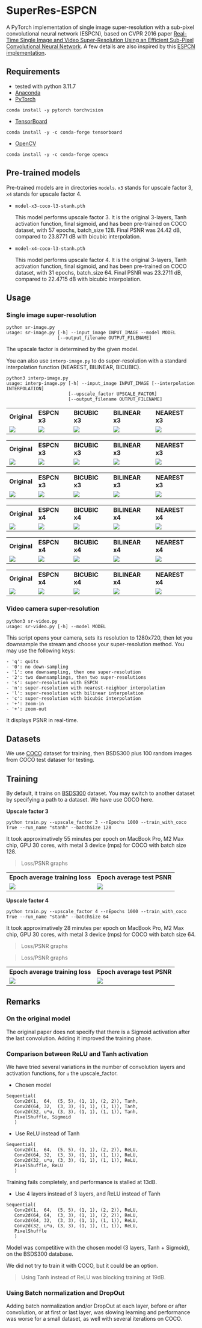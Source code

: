 # SuperRes-ESPCN

A PyTorch implementation of single image super-resolution with a
sub-pixel convolutional neural network (ESPCN), based on CVPR 2016
paper [Real-Time Single Image and Video Super-Resolution Using an
Efficient Sub-Pixel Convolutional Neural
Network](https://arxiv.org/abs/1609.05158). A few details are also
inspired by this [ESPCN
implementation](https://github.com/leftthomas/ESPCN).

## Requirements

- tested with python 3.11.7
- [Anaconda](https://www.anaconda.com/download/)
- [PyTorch](https://pytorch.org)
```
conda install -y pytorch torchvision
```
- [TensorBoard](https://www.tensorflow.org/tensorboard)
```
conda install -y -c conda-forge tensorboard
```
- [OpenCV](https://opencv.org)
```
conda install -y -c conda-forge opencv
```

## Pre-trained models

Pre-trained models are in directories `models`. `x3` stands for upscale factor 3, `x4` stands for upscale factor 4.

* `model-x3-coco-l3-stanh.pth`

  This model performs upscale factor 3. It is the original 3-layers,
  Tanh activation function, final sigmoid, and has been pre-trained on
  COCO dataset, with 57 epochs, batch_size 128. Final PSNR was 24.42
  dB, compared to 23.8771 dB with bicubic interpolation.

* `model-x4-coco-l3-stanh.pth`

  This model performs upscale factor 4.  It is the original 3-layers,
  Tanh activation function, final sigmoid, and has been pre-trained on
  COCO dataset, with 31 epochs, batch_size 64.  Final PSNR was 23.2711
  dB, compared to 22.4715 dB with bicubic interpolation.

## Usage

### Single image super-resolution

```
python sr-image.py
usage: sr-image.py [-h] --input_image INPUT_IMAGE --model MODEL
                   [--output_filename OUTPUT_FILENAME]
```

The upscale factor is determined by the given model.

You can also use `interp-image.py` to do super-resolution with a
standard interpolation function (NEAREST, BILINEAR, BICUBIC).

```
python3 interp-image.py
usage: interp-image.py [-h] --input_image INPUT_IMAGE [--interpolation INTERPOLATION]
                       [--upscale_factor UPSCALE_FACTOR]
                       [--output_filename OUTPUT_FILENAME]
```

<table>
<tr>
<td> <b> Original </b> </td>
<td> <b> ESPCN x3 </b> </td>
<td> <b> BICUBIC x3</b> </td>
<td> <b> BILINEAR x3</b> </td>
<td> <b> NEAREST x3</b> </td>
</tr>
<tr>
<td> <img src="images/mario-yoshi.png"> </td>
<td> <img src="images/mario-yoshi-up3-espcn.png"> </td>
<td> <img src="images/mario-yoshi-up3-bicubic.png"> </td>
<td> <img src="images/mario-yoshi-up3-bilinear.png"> </td>
<td> <img src="images/mario-yoshi-up3-nearest.png"> </td>
</tr>
</table>
<table>
<tr>
<td> <b> Original </b> </td>
<td> <b> ESPCN x3</b> </td>
<td> <b> BICUBIC x3</b> </td>
<td> <b> BILINEAR x3</b> </td>
<td> <b> NEAREST x3</b> </td>
</tr>
<tr>
<td> <img src="images/urban.png"> </td>
<td> <img src="images/urban-x3-espcn.png"> </td>
<td> <img src="images/urban-x3-bicubic.png"> </td>
<td> <img src="images/urban-x3-bilinear.png"> </td>
<td> <img src="images/urban-x3-nearest.png"> </td>
</tr>
</table>
<table>
<tr>
<td> <b> Original </b> </td>
<td> <b> ESPCN x3</b> </td>
<td> <b> BICUBIC x3</b> </td>
<td> <b> BILINEAR x3</b> </td>
<td> <b> NEAREST x3</b> </td>
</tr>
<tr>
<td> <img src="images/papillon.png"> </td>
<td> <img src="images/papillon-x3-espcn.png"> </td>
<td> <img src="images/papillon-x3-bicubic.png"> </td>
<td> <img src="images/papillon-x3-bilinear.png"> </td>
<td> <img src="images/papillon-x3-nearest.png"> </td>
</tr>
</table>

<table>
<tr>
<td> <b> Original </b> </td>
<td> <b> ESPCN x4 </b> </td>
<td> <b> BICUBIC x4</b> </td>
<td> <b> BILINEAR x4</b> </td>
<td> <b> NEAREST x4</b> </td>
</tr>
<tr>
<td> <img src="images/mario-yoshi.png"> </td>
<td> <img src="images/mario-yoshi-up4-espcn.png"> </td>
<td> <img src="images/mario-yoshi-up4-bicubic.png"> </td>
<td> <img src="images/mario-yoshi-up4-bilinear.png"> </td>
<td> <img src="images/mario-yoshi-up4-nearest.png"> </td>
</tr>
</table>
<table>
<tr>
<td> <b> Original </b> </td>
<td> <b> ESPCN x4</b> </td>
<td> <b> BICUBIC x4</b> </td>
<td> <b> BILINEAR x4</b> </td>
<td> <b> NEAREST x4</b> </td>
</tr>
<tr>
<td> <img src="images/urban.png"> </td>
<td> <img src="images/urban-x4-espcn.png"> </td>
<td> <img src="images/urban-x4-bicubic.png"> </td>
<td> <img src="images/urban-x4-bilinear.png"> </td>
<td> <img src="images/urban-x4-nearest.png"> </td>
</tr>
</table>
<table>
<tr>
<td> <b> Original </b> </td>
<td> <b> ESPCN x4</b> </td>
<td> <b> BICUBIC x4</b> </td>
<td> <b> BILINEAR x4</b> </td>
<td> <b> NEAREST x4</b> </td>
</tr>
<tr>
<td> <img src="images/papillon.png"> </td>
<td> <img src="images/papillon-x4-espcn.png"> </td>
<td> <img src="images/papillon-x4-bicubic.png"> </td>
<td> <img src="images/papillon-x4-bilinear.png"> </td>
<td> <img src="images/papillon-x4-nearest.png"> </td>
</tr>
</table>


### Video camera super-resolution

```
python3 sr-video.py
usage: sr-video.py [-h] --model MODEL
```

This script opens your camera, sets its resolution to 1280x720, then
let you downsample the stream and choose your super-resolution
method. You may use the following keys:

```
- 'q': quits
- '0': no down-sampling
- '1': one downsampling, then one super-resolution
- '2': two downsamplings, then two super-resolutions
- 's': super-resolution with ESPCN
- 'n': super-resolution with nearest-neighbor interpolation
- 'l': super-resolution with bilinear interpolation
- 'c': super-resolution with bicubic interpolation
- '+': zoom-in
- '+': zoom-out
```

It displays PSNR in real-time.

## Datasets

We use [COCO](https://cocodataset.org/#home) dataset for training,
then BSDS300 plus 100 random images from COCO test dataser for
testing.

## Training

By default, it trains on
[BSDS300](https://www2.eecs.berkeley.edu/Research/Projects/CS/vision/bsds/)
dataset. You may switch to another dataset by specifying a path to a
dataset. We have use COCO here.

**Upscale factor 3**

```
python train.py --upscale_factor 3 --nEpochs 1000 --train_with_coco True --run_name "stanh" --batchSize 128
```

It took approximatively 55 minutes per epoch on MacBook Pro, M2 Max
chip, GPU 30 cores, with metal 3 device (mps) for COCO with batch size
128.


> Loss/PSNR graphs

<table>
<tr>
<td> <b>Epoch average training loss</b> </td>
<td> <b>Epoch average test PSNR</b> </td>
</tr>
<tr>
<td> <img src="graphs/up3/epoch average loss.png"> </td>
<td> <img src="graphs/up3/epoch average psnr.png"> </td>
</tr>
</table>

**Upscale factor 4**

```
python train.py --upscale_factor 4 --nEpochs 1000 --train_with_coco True --run_name "stanh" --batchSize 64
```


It took approximatively 28 minutes per epoch on MacBook Pro, M2 Max
chip, GPU 30 cores, with metal 3 device (mps) for COCO with batch size
64.

> Loss/PSNR graphs

> Loss/PSNR graphs

<table>
<tr>
<td> <b>Epoch average training loss</b> </td>
<td> <b>Epoch average test PSNR</b> </td>
</tr>
<tr>
<td> <img src="graphs/up4/epoch average loss.png"> </td>
<td> <img src="graphs/up4/epoch average psnr.png"> </td>
</tr>
</table>

## Remarks

### On the original model

The original paper does not specify that there is a Sigmoid activation
after the last convolution. Adding it improved the training phase.

### Comparison between ReLU and Tanh activation

We have tried several variations in the number of convolution layers
and activation functions, for `u` the upscale_factor.

* Chosen model
```
Sequential(
   Conv2d(1,  64,  (5, 5), (1, 1), (2, 2)), Tanh,
   Conv2d(64, 32,  (3, 3), (1, 1), (1, 1)), Tanh,
   Conv2d(32, u*u, (3, 3), (1, 1), (1, 1)), Tanh,
   PixelShuffle, Sigmoid
   )		 
```

* Use ReLU instead of Tanh
```
Sequential(
   Conv2d(1,  64,  (5, 5), (1, 1), (2, 2)), ReLU,
   Conv2d(64, 32,  (3, 3), (1, 1), (1, 1)), ReLU,
   Conv2d(32, u*u, (3, 3), (1, 1), (1, 1)), ReLU,
   PixelShuffle, ReLU
   )		 
```

Training fails completely, and performance is stalled at 13dB.

* Use 4 layers instead of 3 layers, and ReLU instead of Tanh
```
Sequential(
   Conv2d(1,  64,  (5, 5), (1, 1), (2, 2)), ReLU,
   Conv2d(64, 64,  (3, 3), (1, 1), (2, 2)), ReLU,   
   Conv2d(64, 32,  (3, 3), (1, 1), (1, 1)), ReLU,
   Conv2d(32, u*u, (3, 3), (1, 1), (1, 1)), ReLU,
   PixelShuffle
   )		 
```

Model was competitive with the chosen model (3 layers, Tanh +
Sigmoid), on the BSDS300 database.

We did not try to train it with COCO, but it could be an option.

> Using Tanh instead of ReLU was blocking training at 19dB.

### Using Batch normalization and DropOut

Adding batch normalization and/or DropOut at each layer, before or
after convolution, or at first or last layer, was slowing learning and
performance was worse for a small dataset, as well with several
iterations on COCO.




